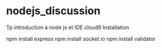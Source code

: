 # nodejs_discussion
Tp introduction à node js et IDE cloud9
Installation

npm install express 
npm install socket.io 
npm install validator
